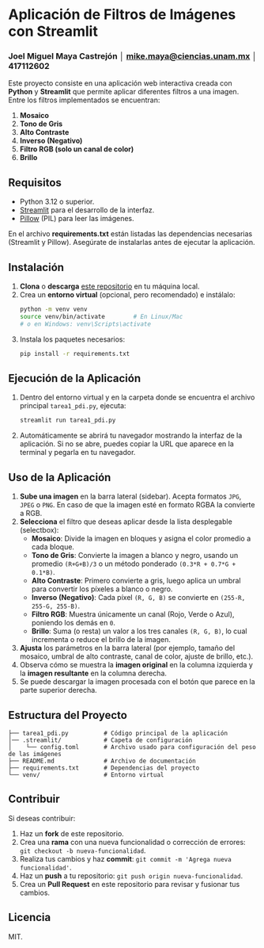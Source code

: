 # Aplicación de Filtros de Imágenes con Streamlit

### Joel Miguel Maya Castrejón │ mike.maya@ciencias.unam.mx │ 417112602

Este proyecto consiste en una aplicación web interactiva creada con **Python** y **Streamlit** que permite aplicar diferentes filtros a una imagen. Entre los filtros implementados se encuentran:

1. **Mosaico**  
2. **Tono de Gris**  
3. **Alto Contraste**  
4. **Inverso (Negativo)**  
5. **Filtro RGB (solo un canal de color)**  
6. **Brillo**

## Requisitos

- Python 3.12 o superior.
- [Streamlit](https://docs.streamlit.io/) para el desarrollo de la interfaz.
- [Pillow](https://pillow.readthedocs.io/) (PIL) para leer las imágenes.

En el archivo **requirements.txt** están listadas las dependencias necesarias (Streamlit y Pillow). Asegúrate de instalarlas antes de ejecutar la aplicación.

## Instalación

1. **Clona** o **descarga** [este repositorio](https://github.com/mikemayac/Image-Filter-Application) en tu máquina local.
2. Crea un **entorno virtual** (opcional, pero recomendado) e instálalo:
   ```bash
   python -m venv venv
   source venv/bin/activate        # En Linux/Mac
   # o en Windows: venv\Scripts\activate
   ```
3. Instala los paquetes necesarios:
   ```bash
   pip install -r requirements.txt
   ```

## Ejecución de la Aplicación

1. Dentro del entorno virtual y en la carpeta donde se encuentra el archivo principal `tarea1_pdi.py`, ejecuta:
   ```bash
   streamlit run tarea1_pdi.py
   ```
2. Automáticamente se abrirá tu navegador mostrando la interfaz de la aplicación. Si no se abre, puedes copiar la URL que aparece en la terminal y pegarla en tu navegador.

## Uso de la Aplicación

1. **Sube una imagen** en la barra lateral (sidebar). Acepta formatos `JPG`, `JPEG` o `PNG`. En caso de que la imagen esté en formato RGBA la convierte a RGB.
2. **Selecciona** el filtro que deseas aplicar desde la lista desplegable (selectbox):
   - **Mosaico**: Divide la imagen en bloques y asigna el color promedio a cada bloque.
   - **Tono de Gris**: Convierte la imagen a blanco y negro, usando un promedio `(R+G+B)/3` o un método ponderado `(0.3*R + 0.7*G + 0.1*B)`.
   - **Alto Contraste**: Primero convierte a gris, luego aplica un umbral para convertir los píxeles a blanco o negro.
   - **Inverso (Negativo)**: Cada píxel `(R, G, B)` se convierte en `(255-R, 255-G, 255-B)`.
   - **Filtro RGB**: Muestra únicamente un canal (Rojo, Verde o Azul), poniendo los demás en `0`.
   - **Brillo**: Suma (o resta) un valor a los tres canales `(R, G, B)`, lo cual incrementa o reduce el brillo de la imagen.
3. **Ajusta** los parámetros en la barra lateral (por ejemplo, tamaño del mosaico, umbral de alto contraste, canal de color, ajuste de brillo, etc.).
4. Observa cómo se muestra la **imagen original** en la columna izquierda y la **imagen resultante** en la columna derecha.
5. Se puede descargar la imagen procesada con el botón que parece en la parte superior derecha.

## Estructura del Proyecto

```
├── tarea1_pdi.py          # Código principal de la aplicación
│── .streamlit/            # Capeta de configuración 
│    └── config.toml       # Archivo usado para configuración del peso de las imágenes
├── README.md              # Archivo de documentación
├── requirements.txt       # Dependencias del proyecto
└── venv/                  # Entorno virtual
```

## Contribuir

Si deseas contribuir:

1. Haz un **fork** de este repositorio.
2. Crea una **rama** con una nueva funcionalidad o corrección de errores: `git checkout -b nueva-funcionalidad`.
3. Realiza tus cambios y haz **commit**: `git commit -m 'Agrega nueva funcionalidad'`.
4. Haz un **push** a tu repositorio: `git push origin nueva-funcionalidad`.
5. Crea un **Pull Request** en este repositorio para revisar y fusionar tus cambios.

## Licencia

MIT.